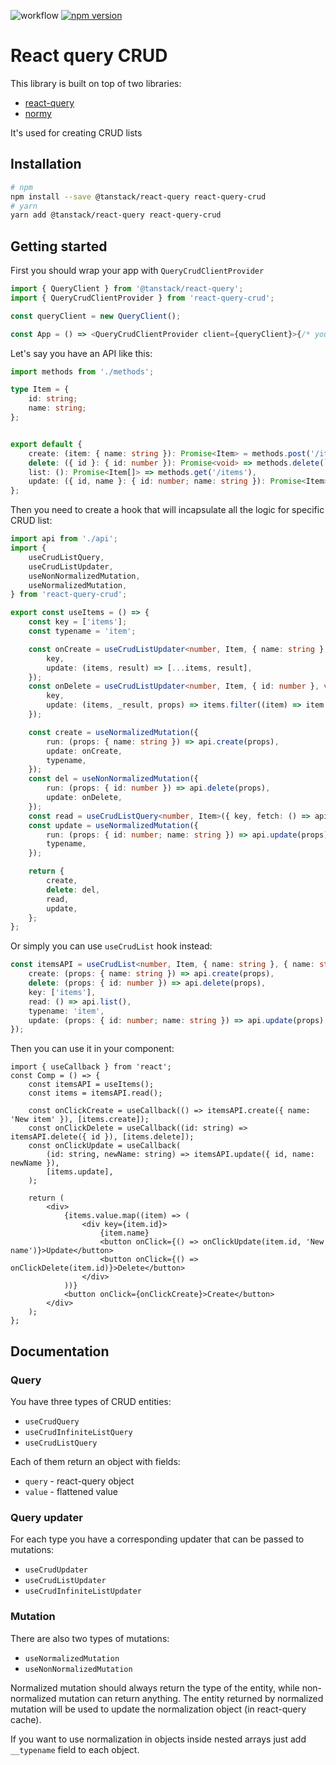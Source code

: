 ![workflow](https://github.com/sergeyshpadyrev/react-query-crud/actions/workflows/main.yml/badge.svg)
[![npm version](https://badge.fury.io/js/react-query-crud.svg)](https://badge.fury.io/js/react-query-crud)

# React query CRUD

This library is built on top of two libraries:

-   [react-query](https://github.com/TanStack/query)
-   [normy](https://github.com/klis87/normy)

It's used for creating CRUD lists

## Installation

```bash
# npm
npm install --save @tanstack/react-query react-query-crud
# yarn
yarn add @tanstack/react-query react-query-crud
```

## Getting started

First you should wrap your app with `QueryCrudClientProvider`

```ts
import { QueryClient } from '@tanstack/react-query';
import { QueryCrudClientProvider } from 'react-query-crud';

const queryClient = new QueryClient();

const App = () => <QueryCrudClientProvider client={queryClient}>{/* your app */}</QueryCrudClientProvider>;
```

Let's say you have an API like this:

```ts
import methods from './methods';

type Item = {
    id: string;
    name: string;
};


export default {
    create: (item: { name: string }): Promise<Item> = methods.post('/items', {name}),
    delete: ({ id }: { id: number }): Promise<void> => methods.delete(`items/${id}`),
    list: (): Promise<Item[]> => methods.get('/items'),
    update: ({ id, name }: { id: number; name: string }): Promise<Item> => methods.put(`items/${id}`, { name }),
};
```

Then you need to create a hook that will incapsulate all the logic for specific CRUD list:

```ts
import api from './api';
import {
    useCrudListQuery,
    useCrudListUpdater,
    useNonNormalizedMutation,
    useNormalizedMutation,
} from 'react-query-crud';

export const useItems = () => {
    const key = ['items'];
    const typename = 'item';

    const onCreate = useCrudListUpdater<number, Item, { name: string }, Item>({
        key,
        update: (items, result) => [...items, result],
    });
    const onDelete = useCrudListUpdater<number, Item, { id: number }, void>({
        key,
        update: (items, _result, props) => items.filter((item) => item.id !== props.id),
    });

    const create = useNormalizedMutation({
        run: (props: { name: string }) => api.create(props),
        update: onCreate,
        typename,
    });
    const del = useNonNormalizedMutation({
        run: (props: { id: number }) => api.delete(props),
        update: onDelete,
    });
    const read = useCrudListQuery<number, Item>({ key, fetch: () => api.list(), typename });
    const update = useNormalizedMutation({
        run: (props: { id: number; name: string }) => api.update(props),
        typename,
    });

    return {
        create,
        delete: del,
        read,
        update,
    };
};
```

Or simply you can use `useCrudList` hook instead:

```ts
const itemsAPI = useCrudList<number, Item, { name: string }, { name: string }>({
    create: (props: { name: string }) => api.create(props),
    delete: (props: { id: number }) => api.delete(props),
    key: ['items'],
    read: () => api.list(),
    typename: 'item',
    update: (props: { id: number; name: string }) => api.update(props),
});
```

Then you can use it in your component:

```tsx
import { useCallback } from 'react';
const Comp = () => {
    const itemsAPI = useItems();
    const items = itemsAPI.read();

    const onClickCreate = useCallback(() => itemsAPI.create({ name: 'New item' }), [items.create]);
    const onClickDelete = useCallback((id: string) => itemsAPI.delete({ id }), [items.delete]);
    const onClickUpdate = useCallback(
        (id: string, newName: string) => itemsAPI.update({ id, name: newName }),
        [items.update],
    );

    return (
        <div>
            {items.value.map((item) => (
                <div key={item.id}>
                    {item.name}
                    <button onClick={() => onClickUpdate(item.id, 'New name')}>Update</button>
                    <button onClick={() => onClickDelete(item.id)}>Delete</button>
                </div>
            ))}
            <button onClick={onClickCreate}>Create</button>
        </div>
    );
};
```

## Documentation

### Query

You have three types of CRUD entities:

-   `useCrudQuery`
-   `useCrudInfiniteListQuery`
-   `useCrudListQuery`

Each of them return an object with fields:

-   `query` - react-query object
-   `value` - flattened value

### Query updater

For each type you have a corresponding updater that can be passed to mutations:

-   `useCrudUpdater`
-   `useCrudListUpdater`
-   `useCrudInfiniteListUpdater`

### Mutation

There are also two types of mutations:

-   `useNormalizedMutation`
-   `useNonNormalizedMutation`

Normalized mutation should always return the type of the entity, while non-normalized mutation can return anything.
The entity returned by normalized mutation will be used to update the normalization object (in react-query cache).

If you want to use normalization in objects inside nested arrays just add `__typename` field to each object.
